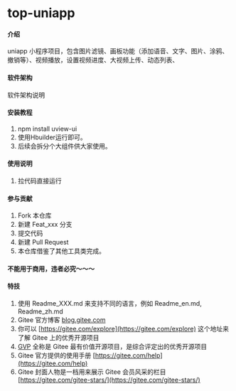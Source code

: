 # top-uniapp

#### 介绍
uniapp 小程序项目，包含图片滤镜、画板功能（添加语音、文字、图片、涂鸦、撤销等）、视频播放，设置视频进度、大视频上传、动态列表、

#### 软件架构
软件架构说明


#### 安装教程

1.  npm install uview-ui
2.  使用Hbuilder运行即可。
3.  后续会拆分个大组件供大家使用。

#### 使用说明

1.  拉代码直接运行


#### 参与贡献

1.  Fork 本仓库
2.  新建 Feat_xxx 分支
3.  提交代码
4.  新建 Pull Request
5. 本仓库借鉴了其他工具类完成。


#### 不能用于商用，违者必究～～～


#### 特技

1.  使用 Readme\_XXX.md 来支持不同的语言，例如 Readme\_en.md, Readme\_zh.md
2.  Gitee 官方博客 [blog.gitee.com](https://blog.gitee.com)
3.  你可以 [https://gitee.com/explore](https://gitee.com/explore) 这个地址来了解 Gitee 上的优秀开源项目
4.  [GVP](https://gitee.com/gvp) 全称是 Gitee 最有价值开源项目，是综合评定出的优秀开源项目
5.  Gitee 官方提供的使用手册 [https://gitee.com/help](https://gitee.com/help)
6.  Gitee 封面人物是一档用来展示 Gitee 会员风采的栏目 [https://gitee.com/gitee-stars/](https://gitee.com/gitee-stars/)

